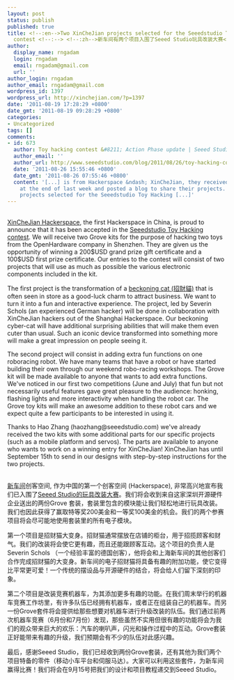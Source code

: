 ```yaml
---
layout: post
status: publish
published: true
title: <!--:en-->Two XinCheJian projects selected for the Seeedstudio Toy Hacking
  contest <!--:--> <!--:zh-->新车间有两个项目入围了Seeed Studio玩具改装大赛<!--:-->
author:
  display_name: rngadam
  login: rngadam
  email: rngadam@gmail.com
  url: ''
author_login: rngadam
author_email: rngadam@gmail.com
wordpress_id: 1397
wordpress_url: http://xinchejian.com/?p=1397
date: '2011-08-19 17:28:29 +0800'
date_gmt: '2011-08-19 09:28:29 +0800'
categories:
- Uncategorized
tags: []
comments:
- id: 673
  author: Toy hacking contest &#8211; Action Phase update | Seeed Studio Blog
  author_email: ''
  author_url: http://www.seeedstudio.com/blog/2011/08/26/toy-hacking-contest-action-phase-update/
  date: '2011-08-26 15:55:46 +0800'
  date_gmt: '2011-08-26 07:55:46 +0800'
  content: '[...] is from Hackerspace &ndash; XinCheJian, they received the toy kit
    at the end of last week and posted a blog to share their projects. Two XinCheJian
    projects selected for the Seeedstudio Toy Hacking [...]'
---
```

<p><!--:en--><br />
<a href="http://xinchejian.com">XinCheJian Hackerspace</a>, the first Hackerspace in China, is proud to announce that it has been accepted in the <a href="http://www.seeedstudio.com/blog/2011/07/27/write-a-step-by-step-instruction-win-200-coupon/">Seeedstudio Toy Hacking contest</a>.  We will receive two Grove kits for the purpose of hacking two toys from the OpenHardware company in Shenzhen.  They are given us the opportunity of winning a 200$USD grand prize gift certificate and a 100$USD first prize certificate.  Our entries to the contest will consist of two projects that will use as much as possible the various electronic components included in the kit.</p>
<p>The first project is the transformation of a <a href="http://en.wikipedia.org/wiki/Maneki_Neko">beckoning cat  (招財貓)</a> that is often seen in store as a good-luck charm to attract business.  We want to turn it into a fun and interactive experience. The project, led by Severin Schols (an experienced German hacker) will be done in collaboration with XinCheJian hackers out of the Shanghai Hackerspace.  Our beckoning cyber-cat will have additional surprising abilities that will make them even cuter than usual.  Such an iconic device transformed into something more will make a great impression on people seeing it.  </p>
<p>The second project will consist in adding extra fun functions on one roboracing robot.  We have many teams that have a robot or have started building their own through our weekend robo-racing workshops. The Grove kit will be made available to anyone that wants to add extra functions.  We've noticed in our first two competitions (June and July) that fun but not necessarily useful features gave great pleasure to the audience: honking, flashing lights and more interactivity when handling the robot car.  The Grove toy kits will make an awesome addition to these robot cars and we expect quite a few participants to be interested in using it.</p>
<p>Thanks to Hao Zhang (haozhang@seeedstudio.com) we've already received the two kits with some additional parts for our specific projects (such as a mobile platform and servos).  The parts are available to anyone who wants to work on a winning entry for XinCheJian! XinCheJian has until September 15th to send in our designs with step-by-step instructions for the two projects.<br />
<!--:--></p>
<p><!--:zh--><br />
<a href="http://xinchejian.com">新车间</a>创客空间, 作为中国的第一个创客空间 (Hackerspace), 非常高兴地宣布我们已入围了<a href="http://www.seeedstudio.com/blog/2011/07/27/write-a-step-by-step-instruction-win-200-coupon/">Seeed Studio的玩具改装大赛</a>。我们将会收到来自这家深圳开源硬件企业送出的两份Grove 套装，套装里包含的模块能让我们轻松地进行玩具改装。我们也因此获得了赢取特等奖200美金和一等奖100美金的机会。我们的两个参赛项目将会尽可能地使用套装里的所有电子模块。</p>
<p>第一个项目是招财猫大变身。招财猫通常摆放在店铺的柜台，用于招揽顾客和财气。我们的改装将会使它更有趣，而且还能跟顾客互动。这个项目的负责人是Severin Schols （一个经验丰富的德国创客），他将会和上海新车间的其他创客们合作完成招财猫的大变身。新车间的电子招财猫将具备有趣的附加功能，使它变得比平常更可爱！一个传统的摆设品与开源硬件的结合，将会给人们留下深刻的印象。</p>
<p>第二个项目是改装竞赛机器车，为其添加更多有趣的功能。在我们周末举行的机器车竞赛工作坊里，有许多队伍已经拥有机器车，或者正在组装自己的机器车。而另一份Grove套件将会提供给那些想要对机器车进行升级改装的队伍。我们通过前两次机器车竞赛（6月份和7月份）发现，那些虽然不实用但很有趣的功能将会为我们的观众带来巨大的欢乐：汽车的喇叭声，闪光和操作过程中的互动。Grove套装正好能带来有趣的升级，我们预期会有不少的队伍对此感兴趣。</p>
<p>最后，感谢Seeed Studio，我们已经收到两份Grove套装，还有其他为我们两个项目特备的零件（移动小车平台和伺服马达）。大家可以利用这些套件，为新车间赢得比赛！我们将会在9月15号把我们的设计和项目教程递交到Seeed Studio。<br />
<!--:--></p>
